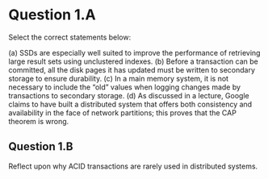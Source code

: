 
# Question 1.A 
Select the correct statements below:

(a) SSDs are especially well suited to improve the performance of retrieving large result sets using unclustered indexes.
(b) Before a transaction can be committed, all the disk pages it has updated must be written to secondary storage to ensure durability.
(c) In a main memory system, it is not necessary to include the “old” values when logging changes made by transactions to secondary storage.
(d) As discussed in a lecture, Google claims to have built a distributed system that offers both consistency and availability in the face of network partitions; this proves that the CAP theorem is wrong.


## Question 1.B 
Reflect upon why ACID transactions are rarely used in distributed systems.